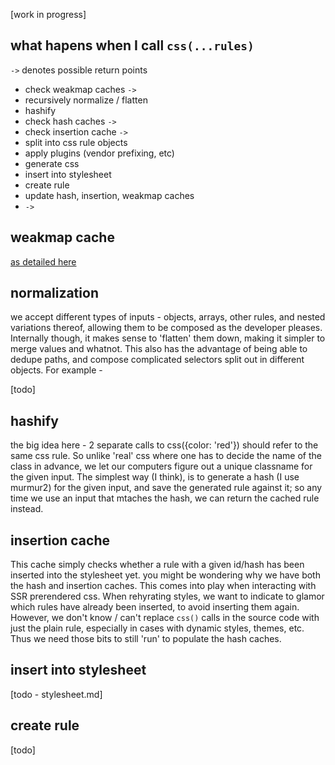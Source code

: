 [work in progress]

what hapens when I call `css(...rules)`
---

`->` denotes possible return points

- check weakmap caches `->`
- recursively normalize / flatten
- hashify
- check hash caches `->`
- check insertion cache `->`
- split into css rule objects 
- apply plugins (vendor prefixing, etc)
- generate css
- insert into stylesheet
- create rule 
- update hash, insertion, weakmap caches
- `->`

weakmap cache
---

[as detailed here](https://github.com/threepointone/glamor/blob/master/docs/weakmaps.md)

normalization 
---

we accept different types of inputs - objects, arrays, other rules, and nested variations thereof, allowing them to be composed as the developer pleases. Internally though, it makes sense to 'flatten' them down, making it simpler to merge values and whatnot. This also has the advantage of being able to dedupe paths, and compose complicated selectors split out in different objects. For example - 

[todo] 

hashify
---

the big idea here - 2 separate calls to css({color: 'red'}) should refer to the same css rule. So unlike 'real' css where one has to decide the name of the class in advance, we let our computers figure out a unique classname for the given input. The simplest way (I think), is to generate a hash (I use murmur2) for the given input, and save the generated rule against it; so any time we use an input that mtaches the hash, we can return the cached rule instead. 

insertion cache 
---

This cache simply checks whether a rule with a given id/hash has been inserted into the stylesheet yet. you might be wondering why we have both the hash and insertion caches. This comes into play when interacting with SSR prerendered css. When rehyrating styles, we want to indicate to glamor which rules have already been inserted, to avoid inserting them again. However, we don't know / can't replace `css()` calls in the source code with just the plain rule, especially in cases with dynamic styles, themes, etc. Thus we need those bits to still 'run' to populate the hash caches. 


insert into stylesheet 
---

[todo - stylesheet.md]

create rule 
---

[todo]